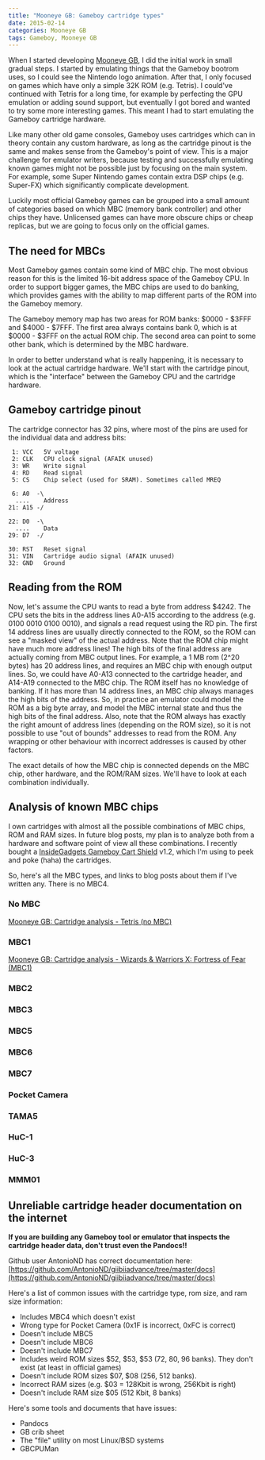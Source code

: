 ```yaml
---
title: "Mooneye GB: Gameboy cartridge types"
date: 2015-02-14
categories: Mooneye GB
tags: Gameboy, Mooneye GB
---
```


When I started developing [Mooneye GB](https://github.com/Gekkio/mooneye-gb), I did the initial work in small gradual steps. I started by emulating things that the Gameboy bootrom uses, so I could see the Nintendo logo animation. After that, I only focused on games which have only a simple 32K ROM (e.g. Tetris). I could've continued with Tetris for a long time, for example by perfecting the GPU emulation or adding sound support, but eventually I got bored and wanted to try some more interesting games. This meant I had to start emulating the Gameboy cartridge hardware.

Like many other old game consoles, Gameboy uses cartridges which can in theory contain any custom hardware, as long as the cartridge pinout is the same and makes sense from the Gameboy's point of view. This is a major challenge for emulator writers, because testing and successfully emulating known games might not be possible just by focusing on the main system. For example, some Super Nintendo games contain extra DSP chips (e.g. Super-FX) which significantly complicate development.

Luckily most official Gameboy games can be grouped into a small amount of categories based on which MBC (memory bank controller) and other chips they have. Unlicensed games can have more obscure chips or cheap replicas, but we are going to focus only on the official games.

## The need for MBCs

Most Gameboy games contain some kind of MBC chip. The most obvious reason for this is the limited 16-bit address space of the Gameboy CPU. In order to support bigger games, the MBC chips are used to do banking, which provides games with the ability to map different parts of the ROM into the Gameboy memory.

The Gameboy memory map has two areas for ROM banks: $0000 - $3FFF and $4000 - $7FFF. The first area always contains bank 0, which is at $0000 - $3FFF on the actual ROM chip. The second area can point to some other bank, which is determined by the MBC hardware.

In order to better understand what is really happening, it is necessary to look at the actual cartridge hardware. We'll start with the cartridge pinout, which is the "interface" between the Gameboy CPU and the cartridge hardware.

## Gameboy cartridge pinout

The cartridge connector has 32 pins, where most of the pins are used for the individual data and address bits:

     1: VCC   5V voltage
     2: CLK   CPU clock signal (AFAIK unused)
     3: WR    Write signal
     4: RD    Read signal
     5: CS    Chip select (used for SRAM). Sometimes called MREQ

     6: A0  -\
      ....    Address
    21: A15 -/

    22: D0  -\
      ....    Data
    29: D7  -/

    30: RST   Reset signal
    31: VIN   Cartridge audio signal (AFAIK unused)
    32: GND   Ground

## Reading from the ROM

Now, let's assume the CPU wants to read a byte from address $4242. The CPU sets the bits in the address lines A0-A15 according to the address (e.g. 0100 0010 0100 0010), and signals a read request using the RD pin. The first 14 address lines are usually directly connected to the ROM, so the ROM can see a "masked view" of the actual address. Note that the ROM chip might have much more address lines! The high bits of the final address are actually coming from MBC output lines. For example, a 1 MB rom (2^20 bytes) has 20 address lines, and requires an MBC chip with enough output lines. So, we could have A0-A13 connected to the cartridge header, and A14-A19 connected to the MBC chip. The ROM itself has no knowledge of banking. If it has more than 14 address lines, an MBC chip always manages the high bits of the address. So, in practice an emulator could model the ROM as a big byte array, and model the MBC internal state and thus the high bits of the final address. Also, note that the ROM always has exactly the right amount of address lines (depending on the ROM size), so it is not possible to use "out of bounds" addresses to read from the ROM. Any wrapping or other behaviour with incorrect addresses is caused by other factors.

The exact details of how the MBC chip is connected depends on the MBC chip, other hardware, and the ROM/RAM sizes. We'll have to look at each combination individually.

## Analysis of known MBC chips

I own cartridges with almost all the possible combinations of MBC chips, ROM and RAM sizes. In future blog posts, my plan is to analyze both from a hardware and software point of view all these combinations. I recently bought a [InsideGadgets Gameboy Cart Shield](https://www.insidegadgets.com/projects/gameboy-cart-shield/) v1.2, which I'm using to peek and poke (haha) the cartridges.

So, here's all the MBC types, and links to blog posts about them if I've written any. There is no MBC4.

### No MBC

[Mooneye GB: Cartridge analysis - Tetris (no MBC)](/blog/2015-02-28-mooneye-gb-cartridge-analysis-tetris.html)

### MBC1

[Mooneye GB: Cartridge analysis - Wizards & Warriors X: Fortress of Fear (MBC1)](/blog/2015-05-17-mooneye-gb-cartridge-analysis-fortress-of-fear.html)

### MBC2

### MBC3

### MBC5

### MBC6

### MBC7

### Pocket Camera

### TAMA5

### HuC-1

### HuC-3

### MMM01

## Unreliable cartridge header documentation on the internet

**If you are building any Gameboy tool or emulator that inspects the cartridge header data, don't trust even the Pandocs!!**

Github user AntonioND has correct documentation here: [https://github.com/AntonioND/giibiiadvance/tree/master/docs](https://github.com/AntonioND/giibiiadvance/tree/master/docs)

Here's a list of common issues with the cartridge type, rom size, and ram size information:

- Includes MBC4 which doesn't exist
- Wrong type for Pocket Camera (0x1F is incorrect, 0xFC is correct)
- Doesn't include MBC5
- Doesn't include MBC6
- Doesn't include MBC7
- Includes weird ROM sizes $52, $53, $53 (72, 80, 96 banks). They don't exist (at least in official games)
- Doesn't include ROM sizes $07, $08 (256, 512 banks).
- Incorrect RAM sizes (e.g. $03 = 128Kbit is wrong, 256Kbit is right)
- Doesn't include RAM size $05 (512 Kbit, 8 banks)

Here's some tools and documents that have issues:

- Pandocs
- GB crib sheet
- The "file" utility on most Linux/BSD systems
- GBCPUMan
